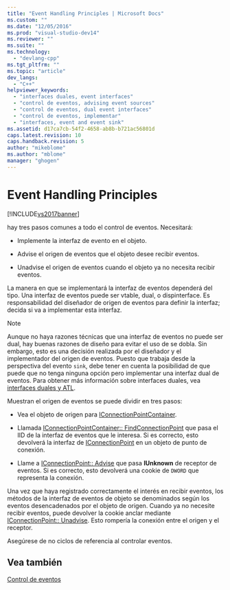 ```yaml
---
title: "Event Handling Principles | Microsoft Docs"
ms.custom: ""
ms.date: "12/05/2016"
ms.prod: "visual-studio-dev14"
ms.reviewer: ""
ms.suite: ""
ms.technology: 
  - "devlang-cpp"
ms.tgt_pltfrm: ""
ms.topic: "article"
dev_langs: 
  - "C++"
helpviewer_keywords: 
  - "interfaces duales, event interfaces"
  - "control de eventos, advising event sources"
  - "control de eventos, dual event interfaces"
  - "control de eventos, implementar"
  - "interfaces, event and event sink"
ms.assetid: d17ca7cb-54f2-4658-ab8b-b721ac56801d
caps.latest.revision: 10
caps.handback.revision: 5
author: "mikeblome"
ms.author: "mblome"
manager: "ghogen"
---
```

# Event Handling Principles
[!INCLUDE[vs2017banner](../assembler/inline/includes/vs2017banner.md)]

hay tres pasos comunes a todo el control de eventos.  Necesitará:  
  
-   Implemente la interfaz de evento en el objeto.  
  
-   Advise el origen de eventos que el objeto desee recibir eventos.  
  
-   Unadvise el origen de eventos cuando el objeto ya no necesita recibir eventos.  
  
 La manera en que se implementará la interfaz de eventos dependerá del tipo.  Una interfaz de eventos puede ser vtable, dual, o dispinterface.  Es responsabilidad del diseñador de origen de eventos para definir la interfaz; decida si va a implementar esta interfaz.  
  
> [!NOTE]
>  Aunque no haya razones técnicas que una interfaz de eventos no puede ser dual, hay buenas razones de diseño para evitar el uso de se dobla.  Sin embargo, esto es una decisión realizada por el diseñador y el implementador del origen de eventos.  Puesto que trabaja desde la perspectiva del evento `sink`, debe tener en cuenta la posibilidad de que puede que no tenga ninguna opción pero implementar una interfaz dual de eventos.  Para obtener más información sobre interfaces duales, vea [interfaces duales y ATL](../atl/dual-interfaces-and-atl.md).  
  
 Muestran el origen de eventos se puede dividir en tres pasos:  
  
-   Vea el objeto de origen para [IConnectionPointContainer](http://msdn.microsoft.com/library/windows/desktop/ms683857).  
  
-   Llamada [IConnectionPointContainer:: FindConnectionPoint](http://msdn.microsoft.com/library/windows/desktop/ms692476) que pasa el IID de la interfaz de eventos que le interesa.  Si es correcto, esto devolverá la interfaz de [IConnectionPoint](http://msdn.microsoft.com/library/windows/desktop/ms694318) en un objeto de punto de conexión.  
  
-   Llame a [IConnectionPoint:: Advise](http://msdn.microsoft.com/library/windows/desktop/ms678815) que pasa **IUnknown** de receptor de eventos.  Si es correcto, esto devolverá una cookie de `DWORD` que representa la conexión.  
  
 Una vez que haya registrado correctamente el interés en recibir eventos, los métodos de la interfaz de eventos de objeto se denominados según los eventos desencadenados por el objeto de origen.  Cuando ya no necesite recibir eventos, puede devolver la cookie anclar mediante [IConnectionPoint:: Unadvise](http://msdn.microsoft.com/library/windows/desktop/ms686608).  Esto rompería la conexión entre el origen y el receptor.  
  
 Asegúrese de no ciclos de referencia al controlar eventos.  
  
## Vea también  
 [Control de eventos](../atl/event-handling-and-atl.md)